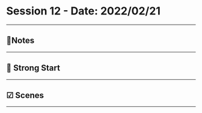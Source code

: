 # Session 12 - Date: 2022/02/21
______

##  📝Notes
______



## 🎯 Strong Start
______



## ☑ Scenes
______
